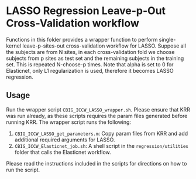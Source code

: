 # LASSO Regression Leave-p-Out Cross-Validation workflow

Functions in this folder provides a wrapper function to perform single-kernel leave-p-sites-out cross-validation workflow for LASSO. Suppose all the subjects are from N sites, in each cross-validation fold we choose subjects from p sites as test set and the remaining subjects in the training set. This is repeated N-choose-p times. Note that alpha is set to 0 for Elasticnet, only L1 regularization is used, therefore it becomes LASSO regression.

## Usage
Run the wrapper script `CBIG_ICCW_LASSO_wrapper.sh`. Please ensure that KRR was run already, as these scripts requires the param files generated before running KRR. The wrapper script runs the following:
1. `CBIG_ICCW_LASSO_get_parameters.m`: Copy param files from KRR and add additional required arguments for LASSO. 
2. `CBIG_ICCW_Elasticnet_job.sh`: A shell script in the `regression/utilities` folder that calls the Elasticnet workflow.

Please read the instructions included in the scripts for directions on how to run the script. 